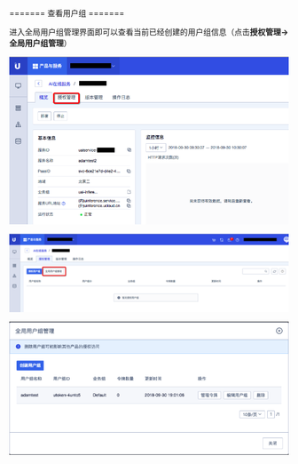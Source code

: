 

\======= 查看用户组 =======

进入全局用户组管理界面即可以查看当前已经创建的用户组信息（点击**授权管理-\>全局用户组管理**）

![](/images/operation/mgr_client/create_client_1.png)

![](/images/operation/mgr_client/create_client_2.png)

![](/images/operation/mgr_client/create_client_5.png)
